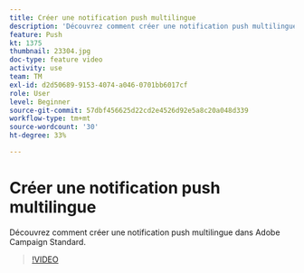 ```yaml
---
title: Créer une notification push multilingue
description: 'Découvrez comment créer une notification push multilingue. '
feature: Push
kt: 1375
thumbnail: 23304.jpg
doc-type: feature video
activity: use
team: TM
exl-id: d2d50689-9153-4074-a046-0701bb6017cf
role: User
level: Beginner
source-git-commit: 57dbf456625d22cd2e4526d92e5a8c20a048d339
workflow-type: tm+mt
source-wordcount: '30'
ht-degree: 33%

---
```


# Créer une notification push multilingue

Découvrez comment créer une notification push multilingue dans Adobe Campaign Standard.

>[!VIDEO](https://video.tv.adobe.com/v/23304?quality=12)
